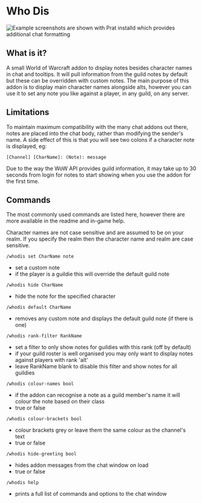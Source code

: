 # Who Dis

![Example screenshots are shown with Prat installd which provides additional chat formatting](https://user-images.githubusercontent.com/3208355/188332894-694853ab-ed87-46a8-a1d3-8e5006da6505.png)

## What is it?

A small World of Warcraft addon to display notes besides character names in chat and tooltips.
It will pull information from the guild notes by default but these can be overridden with custom notes.
The main purpose of this addon is to display main character names alongside alts, however
you can use it to set any note you like against a player, in any guild, on any server.


## Limitations

To maintain maximum compatibility with the many chat addons out there, notes are placed into the chat
body, rather than modifying the sender's name. A side effect of this is that you will see two colons if
a character note is displayed, eg:

`[Channel] [CharName]: (Note): message`

Due to the way the WoW API provides guild information, it may take up to 30 seconds from
login for notes to start showing when you use the addon for the first time.

 
## Commands

The most commonly used commands are listed here, however there are more available in the readme and in-game help.

Character names are not case sensitive and are assumed to be on your realm. If you specify the realm then the character name and realm are case sensitive.


`/whodis set CharName note`
- set a custom note
- if the player is a guildie this will override the default guild note

`/whodis hide CharName`
- hide the note for the specified character

`/whodis default CharName`
- removes any custom note and displays the default guild note (if there is one)
 

`/whodis rank-filter RankName`
- set a filter to only show notes for guildies with this rank (off by default)
- if your guild roster is well organised you may only want to display notes against players with rank 'alt'
- leave RankName blank to disable this filter and show notes for all guildies


`/whodis colour-names bool`
- if the addon can recognise a note as a guild member's name it will colour the note based on their class
- true or false

`/whodis colour-brackets bool`
- colour brackets grey or leave them the same colour as the channel's text
- true or false

`/whodis hide-greeting bool`
- hides addon messages from the chat window on load
- true or false


`/whodis help`
- prints a full list of commands and options to the chat window
